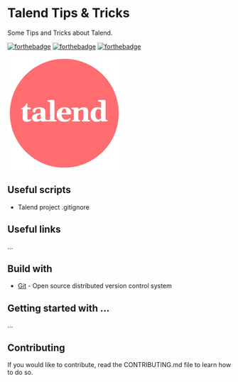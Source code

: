 # Talend Tips & Tricks

Some Tips and Tricks about Talend.

[![forthebadge](https://forthebadge.com/images/badges/contains-technical-debt.svg)](http://forthebadge.com)  [![forthebadge](https://forthebadge.com/images/badges/check-it-out.svg)](http://forthebadge.com)  [![forthebadge](https://forthebadge.com/images/badges/built-with-love.svg)](http://forthebadge.com)

![Talend](./images/talend-logo-256.png)

## Useful scripts

* Talend project .gitignore

## Useful links

...

## Build with

* [Git](https://git-scm.com) - Open source distributed version control system

## Getting started with ...

...

## Contributing

If you would like to contribute, read the CONTRIBUTING.md file to learn how to do so.
